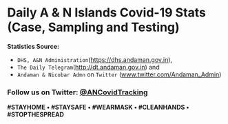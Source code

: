 # Daily A & N Islands  Covid-19 Stats (Case, Sampling and Testing)

**Statistics Source:**
- `DHS, A&N Administration`(https://dhs.andaman.gov.in), 
- `The Daily Telegram`(http://dt.andaman.gov.in) and 
- `Andaman & Nicobar Admn` on `Twitter` (www.twitter.com/Andaman_Admin)

### Follow us on Twitter: [@ANCovidTracking] 




[@ANCovidTracking]: <https://twitter.com/ANCovidTracking>

**#STAYHOME • #STAYSAFE • #WEARMASK • #CLEANHANDS • #STOPTHESPREAD**
